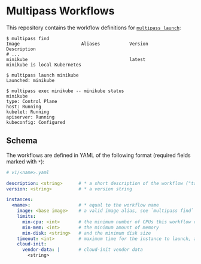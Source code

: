 # Multipass Workflows
This repository contains the workflow definitions for [`multipass launch`](https://multipass.run):

```plain
$ multipass find
Image                       Aliases           Version          Description
# ...
minikube                                      latest           minikube is local Kubernetes

$ multipass launch minikube
Launched: minikube

$ multipass exec minikube -- minikube status
minikube
type: Control Plane
host: Running
kubelet: Running
apiserver: Running
kubeconfig: Configured
```

## Schema
The workflows are defined in YAML of the following format (required fields marked with `*`):
```yaml
# v1/<name>.yaml

description: <string>      # * a short description of the workflow ("tagline")
version: <string>          # * a version string

instances:
  <name>:                  # * equal to the workflow name
    image: <base image>    # a valid image alias, see `multipass find` for available values
    limits:
      min-cpu: <int>       # the minimum number of CPUs this workflow can work with
      min-mem: <int>       # the minimum amount of memory
      min-disk: <string>   # and the minimum disk size
    timeout: <int>         # maximum time for the instance to launch, and separately for cloud-init to complete
    cloud-init:
      vendor-data: |       # cloud-init vendor data
        <string>
```
